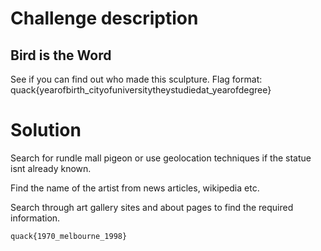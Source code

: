 # Challenge description

## Bird is the Word

See if you can find out who made this sculpture.
Flag format: quack{yearofbirth_cityofuniversitytheystudiedat_yearofdegree}

# Solution

Search for rundle mall pigeon or use geolocation techniques if the statue isnt already known.

Find the name of the artist from news articles, wikipedia etc.

Search through art gallery sites and about pages to find the required information.

`quack{1970_melbourne_1998}`
